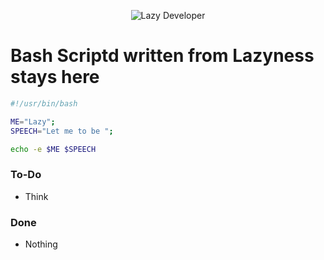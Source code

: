 <p align="center">
<img title="Lazy Developer" src="https://imgur.com/download/RnpzpMh" />
</p>

# Bash Scriptd written from Lazyness stays here

```bash
#!/usr/bin/bash

ME="Lazy";
SPEECH="Let me to be ";

echo -e $ME $SPEECH
```

### To-Do
- Think

### Done
- Nothing
